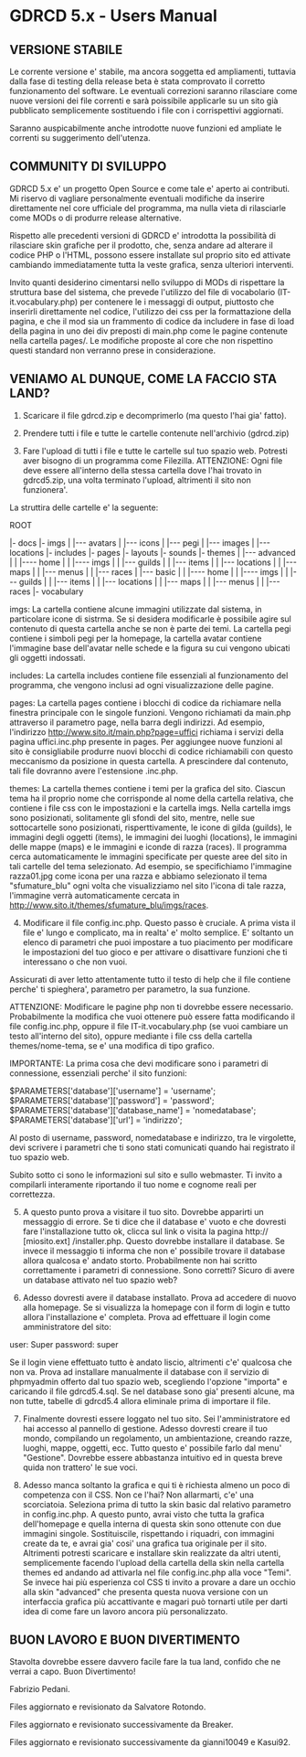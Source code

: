 # GDRCD 5.x - Users Manual



## VERSIONE STABILE

Le corrente versione e' stabile, ma ancora soggetta ed ampliamenti,
tuttavia dalla fase di testing della release beta è stata
comprovato il corretto funzionamento del software.
Le eventuali correzioni saranno rilasciare come nuove versioni 
dei file correnti e sarà poissibile applicarle su un sito già pubblicato
semplicemente sostituendo i file con i corrispettivi aggiornati.

Saranno auspicabilmente anche introdotte nuove funzioni ed
ampliate le correnti su suggerimento dell'utenza.


## COMMUNITY DI SVILUPPO

GDRCD 5.x e' un progetto Open Source e come tale e' aperto ai contributi.
Mi riservo di vagliare personalmente eventuali modifiche da
inserire direttamente nel core ufficiale del programma, ma nulla
vieta di rilasciarle come MODs o di produrre release alternative.

Rispetto alle precedenti versioni di GDRCD e' introdotta la
possibilità di rilasciare skin grafiche per il prodotto, che,
senza andare ad alterare il codice PHP o l'HTML, possono essere
installate sul proprio sito ed attivate cambiando immediatamente
tutta la veste grafica, senza ulteriori interventi.

Invito quanti desiderino cimentarsi nello sviluppo di MODs di
rispettare la struttura base del sistema, che prevede l'utilizzo
del file di vocabolario (IT-it.vocabulary.php) per contenere le
i messaggi di output, piuttosto che inserirli direttamente nel codice, 
l'utilizzo dei css per la formattazione della pagina, e che il mod sia
un frammento di codice da includere in fase di load della pagina
in uno dei div preposti di main.php come le pagine contenute nella
cartella pages/. Le modifiche proposte al core che non rispettino
questi standard non verranno prese in considerazione.


## VENIAMO AL DUNQUE, COME LA FACCIO STA LAND?

1. Scaricare il file gdrcd.zip e decomprimerlo (ma questo l'hai gia' 
fatto).

2. Prendere tutti i file e tutte le cartelle contenute nell'archivio 
(gdrcd.zip)

3. Fare l'upload di tutti i file e tutte le cartelle sul tuo spazio 
web. Potresti aver bisogno di un programma come Filezilla.
ATTENZIONE: Ogni file deve essere all'interno della stessa cartella 
dove l'hai trovato in gdrcd5.zip, una volta terminato l'upload, 
altrimenti il sito non funzionera'.

La struttira delle cartelle e' la seguente:

ROOT

|- docs
|- imgs
|   |--- avatars
|   |--- icons
|   |--- pegi
|	|--- images
|	|--- locations
|- includes
|- pages
|- layouts
|- sounds
|- themes
|   |--- advanced
|	|	  |---- home
|   |     |---- imgs
|   |            |--- guilds
|   |	         |--- items
|   |	         |--- locations
|   |	         |--- maps
|   |	         |--- menus
|   |	   	 	 |--- races
|   |--- basic
|	|	  |---- home
|   |     |---- imgs
|   |            |--- guilds
|   |	         |--- items
|   |	         |--- locations
|   |	         |--- maps
|   |	         |--- menus
|   |	   	 	 |--- races
|- vocabulary

imgs: La cartella contiene alcune immagini utilizzate dal sistema, in
particolare icone di sistrma. Se si desidera modificarle è possibile 
agire sul contenuto di questa cartella anche se non è parte dei temi.
La cartella pegi contiene i simboli pegi per la homepage, la cartella
avatar contiene l'immagine base dell'avatar nelle schede e la figura
su cui vengono ubicati gli oggetti indossati.

includes: La cartella includes contiene file essenziali al funzionamento
del programma, che vengono inclusi ad ogni visualizzazione delle pagine.

pages: La cartella pages contiene i blocchi di codice da richiamare
nella finestra principale con le singole funzioni. Vengono richiamati
da main.php attraverso il parametro page, nella barra degli indirizzi.
Ad esempio, l'indirizzo http://www.sito.it/main.php?page=uffici richiama
i servizi della pagina uffici.inc.php presente in pages.
Per aggiungee nuove funzioni al sito è consigliabile produrre nuovi
blocchi di codice richiamabili con questo meccanismo da posizione in
questa cartella. A prescindere dal contenuto, tali file dovranno avere
l'estensione .inc.php.

themes: La cartella themes contiene i temi per la grafica del sito.
Ciascun tema ha il proprio nome che corrisponde al nome della cartella
relativa, che contiene i file css con le impostazioni e la cartella imgs.
Nella cartella imgs sono posizionati, solitamente gli sfondi del sito,
mentre, nelle sue sottocartelle sono posizionati, risperttivamente, le
icone di gilda (guilds), le immagini degli oggetti (items), le immagini
dei luoghi (locations), le immagini delle mappe (maps) e le immagini e
iconde di razza (races). Il programma cerca automaticamente le immagini
specificate per queste aree del sito in tali cartelle del tema 
selezionato. Ad esempio, se specifichiamo l'immagine razza01.jpg come
icona per una razza e abbiamo selezionato il tema "sfumature_blu" ogni
volta che visualizziamo nel sito l'icona di tale razza, l'immagine
verrà automaticamente cercata in 
http://www.sito.it/themes/sfumature_blu/imgs/races.

4. Modificare il file config.inc.php. Questo passo è cruciale. A 
prima vista il file e' lungo e complicato, ma in realta' e' molto 
semplice. E' soltanto un elenco di parametri che puoi impostare a tuo 
piacimento per modificare le impostazioni del tuo gioco e per attivare 
o disattivare funzioni che ti interessano o che non vuoi.

Assicurati di aver letto attentamente tutto il testo di help che il file 
contiene perche' ti spieghera', parametro per parametro, la sua funzione.

ATTENZIONE: Modificare le pagine php non ti dovrebbe essere necessario.
Probabilmente la modifica che vuoi ottenere può essere fatta modificando 
il file config.inc.php, oppure il file IT-it.vocabulary.php (se vuoi 
cambiare un testo all'interno del sito), oppure mediante i file css della 
cartella themes/nome-tema, se e' una modifica di tipo grafico.

IMPORTANTE: La prima cosa che devi modificare sono i parametri di 
connessione, essenziali perche' il sito funzioni:

$PARAMETERS['database']['username'] = 'username'; 
$PARAMETERS['database']['password'] = 'password'; 
$PARAMETERS['database']['database_name'] = 'nomedatabase'; 
$PARAMETERS['database']['url'] = 'indirizzo';

Al posto di username, password, nomedatabase e indirizzo, tra le virgolette, 
devi scrivere i parametri che ti sono stati comunicati quando hai registrato
il tuo spazio web.

Subito sotto ci sono le informazioni sul sito e sullo webmaster. Ti invito
a compilarli interamente riportando il tuo nome e cognome reali per 
correttezza.

5. A questo punto prova a visitare il tuo sito. Dovrebbe apparirti un 
messaggio di errore. Se ti dice che il database e' vuoto e che dovresti fare
l'installazione tutto ok, clicca sul link o visita la pagina 
http:// [miosito.ext] /installer.php. Questo dovrebbe installare il database.
Se invece il messaggio ti informa che non e' possibile trovare il database
allora qualcosa e' andato storto. Probabilmente non hai scritto correttamente
i parametri di connessione. Sono corretti? Sicuro di avere un database
attivato nel tuo spazio web?

6. Adesso dovresti avere il database installato. Prova ad accedere di nuovo
alla homepage. Se si visualizza la homepage con il form di login e tutto 
allora l'installazione e' completa. Prova ad effettuare il login come
amministratore del sito:

user: Super
password: super

Se il login viene effettuato tutto è andato liscio, altrimenti c'e' qualcosa
che non va. Prova ad installare manualmente il database con il servizio di
phpmyadmin offerto dal tuo spazio web, scegliendo l'opzione "importa" e caricando
il file gdrcd5.4.sql. Se nel database sono gia' presenti alcune, ma non tutte, 
tabelle di gdrcd5.4 allora eliminale prima di importare il file.

7. Finalmente dovresti essere loggato nel tuo sito. Sei l'amministratore ed
hai accesso al pannello di gestione. Adesso dovresti creare il tuo mondo,
compilando un regolamento, un ambientazione, creando razze, luoghi, mappe, 
oggetti, ecc. Tutto questo e' possibile farlo dal menu' "Gestione". Dovrebbe
essere abbastanza intuitivo ed in questa breve quida non trattero' le sue voci.

8. Adesso manca soltanto la grafica e qui ti è richiesta almeno un poco di 
competenza con il CSS. Non ce l'hai? Non allarmarti, c'e' una scorciatoia.
Seleziona prima di tutto la skin basic dal relativo parametro in config.inc.php.
A questo punto, avrai visto che tutta la grafica dell'homepage e quella interna 
di questa skin sono ottenute con due immagini singole. 
Sostituiscile, rispettando i riquadri, con immagini create da te, e avrai gia' cosi' 
una grafica tua originale per il sito. 
Altrimenti potresti scaricare e installare skin realizzate da altri utenti, 
semplicemente facendo l'upload della cartella della skin nella cartella
themes ed andando ad attivarla nel file config.inc.php alla voce "Temi".
Se invece hai più esperienza col CSS ti invito a provare a dare un occhio alla skin
"advanced" che presenta questa nuova versione con un interfaccia grafica più accattivante
e magari può tornarti utile per darti idea di come fare un lavoro ancora più personalizzato.


## BUON LAVORO E BUON DIVERTIMENTO

Stavolta dovrebbe essere davvero facile fare la tua land, confido che
ne verrai a capo. Buon Divertimento!


Fabrizio Pedani.

Files aggiornato e revisionato da Salvatore Rotondo.

Files aggiornato e revisionato successivamente da Breaker.

Files aggiornato e revisionato successivamente da gianni10049 e Kasui92.
